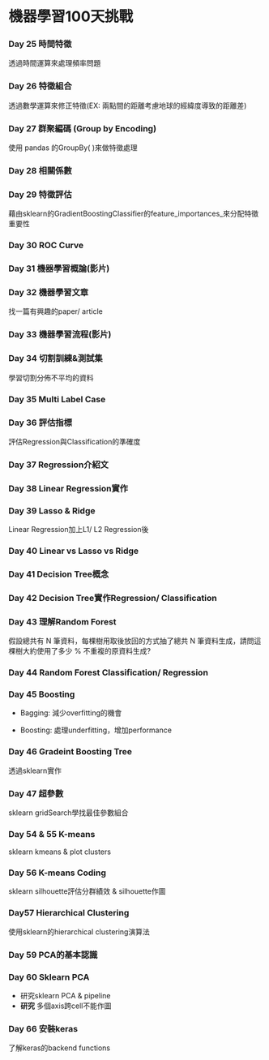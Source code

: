 # 機器學習100天挑戰

### Day 25 時間特徵

透過時間運算來處理頻率問題

### Day 26 特徵組合

透過數學運算來修正特徵(EX: 兩點間的距離考慮地球的經緯度導致的距離差)

### Day 27 群聚編碼 (Group by Encoding)

使用 pandas 的GroupBy( )來做特徵處理

### Day 28 相關係數

### Day 29 特徵評估

藉由sklearn的GradientBoostingClassifier的feature_importances_來分配特徵重要性

### Day 30 ROC Curve

### Day 31 機器學習概論(影片)

### Day 32 機器學習文章

找一篇有興趣的paper/ article

### Day 33 機器學習流程(影片)

### Day 34 切割訓練&測試集

學習切割分佈不平均的資料

### Day 35 Multi Label Case

### Day 36 評估指標

評估Regression與Classification的準確度

### Day 37 Regression介紹文

### Day 38 Linear Regression實作

### Day 39 Lasso & Ridge

Linear Regression加上L1/ L2 Regression後

### Day 40 Linear vs Lasso vs Ridge

### Day 41 Decision Tree概念

### Day 42 Decision Tree實作Regression/ Classification

### Day 43 理解Random Forest

假設總共有 N 筆資料，每棵樹用取後放回的方式抽了總共 N 筆資料生成，請問這棵樹大約使用了多少 % 不重複的原資料生成?

### Day 44 Random Forest Classification/ Regression

### Day 45 Boosting

* Bagging: 減少overfitting的機會

* Boosting: 處理underfitting，增加performance

### Day 46 Gradeint Boosting Tree

  透過sklearn實作

### Day 47 超參數

sklearn gridSearch學找最佳參數組合

### Day 54 & 55 K-means

sklearn kmeans & plot clusters

### Day 56 K-means Coding

sklearn silhouette評估分群績效 & silhouette作圖

### Day57 Hierarchical Clustering

使用sklearn的hierarchical clustering演算法

### Day 59 PCA的基本認識

### Day 60 Sklearn PCA

* 研究sklearn PCA & pipeline
* **研究** 多個axis跨cell不能作圖

### Day 66 安裝keras

了解keras的backend functions
